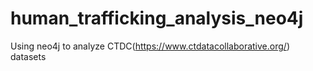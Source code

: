 # human_trafficking_analysis_neo4j
Using neo4j to analyze CTDC(https://www.ctdatacollaborative.org/) datasets
